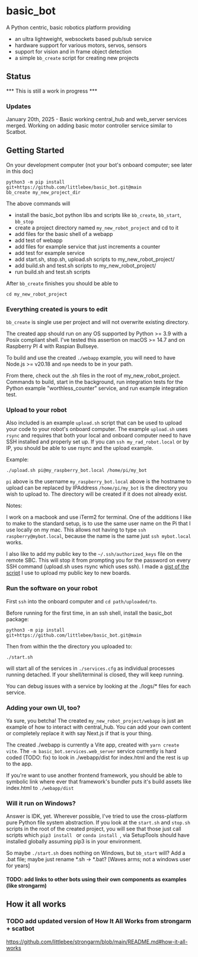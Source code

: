 # basic_bot

A Python centric, basic robotics platform providing
- an ultra lightweight, websockets based pub/sub service
- hardware support for various motors, servos, sensors
- support for vision and in frame object detection
- a simple `bb_create` script for creating new projects

## Status
*** This is still a work in progress ***

### Updates

January 20th, 2025 - Basic working central_hub and web_server services merged.  Working on adding basic motor controller service similar to Scatbot.

## Getting Started
On your development computer (not your bot's onboard computer; see later in this doc)

```shell
python3 -m pip install git+https://github.com/littlebee/basic_bot.git@main
bb_create my_new_project_dir
```
The above commands will
 - install the basic_bot python libs and scripts like `bb_create`, `bb_start`, `bb_stop`
 - create a project directory named `my_new_robot_project` and cd to it
 - add files for the basic shell of a webapp
 - add test of webapp
 - add files for example service that just increments a counter
 - add test for example service
 - add start.sh, stop.sh, upload.sh scripts to my_new_robot_project/
 - add build.sh and test.sh scripts to my_new_robot_project/
 - run build.sh and test.sh scripts

 After `bb_create` finishes you should be able to
 ```shell
 cd my_new_robot_project
 ```

### Everything created is yours to edit

`bb_create` is single use per project and will not overwrite existing directory.

The created app should run on any OS supported by Python >= 3.9 with a Posix compliant shell.  I've tested this assertion on macOS >= 14.7 and on Raspberry PI 4 with Raspian Bullseye.

To build and use the created `./webapp` example, you will need to have Node.js >= v20.18 and `npm` needs to be in your path.

From there, check out the .sh files in the root of my_new_robot_project.  Commands to build, start in the background, run integration tests for the Python example "worthless_counter" service, and run example integration test.

### Upload to your robot

Also included is an example `upload.sh` script that can be used to upload your code to your robot's onboard computer.  The example `upload.sh` uses `rsync` and requires that both your local and onboard computer need to have SSH installed and properly set up.  If you can `ssh my_rad_robot.local` or by IP, you should be able to use rsync and the upload example.

Example:
```
./upload.sh pi@my_raspberry_bot.local /home/pi/my_bot
```
`pi` above is the username
`my_raspberry_bot.local` above is the hostname to upload can be replaced by IPAddress
`/home/pi/my_bot` is the directory you wish to upload to.  The directory will be created if it does not already exist.

Notes:

I work on a macbook and use iTerm2 for terminal.  One of the additions I like to make to the standard setup, is to use the same user name on the Pi that I use locally on my mac.  This allows not having to type `ssh raspberry@mybot.local`, because the name is the same just `ssh mybot.local` works.

I also like to add my public key to the `~/.ssh/authorized_keys` file on the remote SBC. This will stop it from prompting you for the password on every SSH command (upload.sh uses rsync which uses ssh).   I made a [gist of the script](https://gist.github.com/littlebee/b285f0b9d219e56fe29b7248440309a5) I use to upload my public key to new boards.


### Run the software on your robot

First `ssh` into the onboard computer and `cd path/uploaded/to`.

Before running for the first time, in an ssh shell, install the basic_bot package:
```
python3 -m pip install git+https://github.com/littlebee/basic_bot.git@main
```

Then from within the the directory you uploaded to:
```
./start.sh
```
will start all of the services in  `./services.cfg` as individual processes running detached.  If your shell/terminal is closed, they will keep running.

You can debug issues with a service by looking at the ./logs/* files for each service.

### Adding your own UI, too?

Ya sure, you betcha!  The created `my_new_robot_project/webapp` is just an example of how to interact with central_hub.  You can add your own content or completely replace it with say Next.js if that is your thing.

The created ./webapp is currently a Vite app, created with `yarn create vite`.   The `-m basic_bot.services.web_server` service currently is hard coded (TODO: fix) to look in ./webapp/dist for index.html and the rest is up to the app.

If you're want to use another frontend framework, you should be able to symbolic link where ever that framework's bundler puts it's build assets like index.html to `./webapp/dist`

### Will it run on Windows?

 Answer is IDK, yet.  Wherever possible, I've tried to use the cross-platform pure Python file system abstraction.  If you look at the `start.sh` and `stop.sh` scripts in the root of the created project, you will see that those just call scripts which `pip3 install ` or `conda install `, via SetupTools should have installed globally assuming pip3 is in your environment.

 So maybe `./start.sh` does nothing on Windows, but `bb_start` will?  Add a .bat file; maybe just rename *.sh -> *.bat?   [Waves arms; not a windows user for years]


#### TODO: add links to other bots using their own components as examples (like strongarm)



## How it all works


### TODO add updated version of How It All Works from strongarm + scatbot

https://github.com/littlebee/strongarm/blob/main/README.md#how-it-all-works



